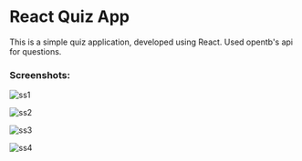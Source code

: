 # React Quiz App

This is a simple quiz application, developed using React. Used opentb's api for questions.

### Screenshots:

![ss1](https://github.com/smtttlck/react-quiz-app/assets/61507892/56a014eb-5f6e-4284-83a6-4548fc301222)

![ss2](https://github.com/smtttlck/react-quiz-app/assets/61507892/6707ae47-1f00-40f2-8fba-fe21dafb115a)

![ss3](https://github.com/smtttlck/react-quiz-app/assets/61507892/ecf5b63c-a4b6-4ab3-a9b7-6b65ba7c434c)

![ss4](https://github.com/smtttlck/react-quiz-app/assets/61507892/d136ec9d-231a-4a22-a9f9-2e5df3f66b35)
